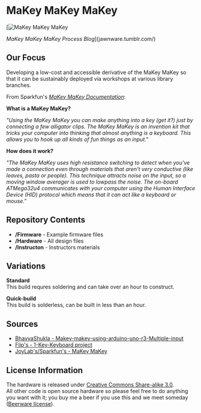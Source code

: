 MaKey MaKey MaKey
===========

[![MaKey MaKey MaKey](http://farm8.staticflickr.com/7391/12524884355_5e1eddc549_m.jpg) 
 
*MaKey MaKey MaKey Process Blog*](jawnware.tumblr.com/)

Our Focus
-------------------
Developing a low-cost and accessible derivative of the MaKey MaKey so that it can be sustainably deployed via workshops at various library branches.

From Sparkfun's [*MaKey MaKey Documentation*](https://github.com/sparkfun/makeymakey):

**What is a MaKey MaKey?**

*"Using the MaKey MaKey you can make anything into a key (get it?) just by connecting a few alligator clips. The MaKey MaKey is an invention kit that tricks your computer into thinking that almost anything is a keyboard. This allows you to hook up all kinds of fun things as an input."*

**How does it work?**

*"The MaKey MaKey uses high resistance switching to detect when you've made a connection even through materials that aren't very conductive (like leaves, pasta or people). This technique attracts noise on the input, so a moving window averager is used to lowpass the noise. The on-board ATMega32u4 communicates with your computer using the Human Interface Device (HID) protocol which means that it can act like a keyboard or mouse."*


Repository Contents
-------------------
* **/Firmware** - Example firmware files
* **/Hardware** - All design files
* **/Instructon** - Instructors materials

Variations
----------------

**Standard**  
This build requres soldering and can take over an hour to construct.

**Quick-build**  
This build is solderless, can be built in less than an hour.

Sources
-------------------
* [BhavyaShukla - Makey-makey-using-arduino-uno-r3-Multiple-input](https://github.com/BhavyaShukla/Makey-makey-using-arduino-uno-r3-Multiple-inputs-)
* [Flip's - 1-Key-Keyboard project](http://blog.flipwork.nl/?x=entry:entry081009-142605)
* [JoyLab's/Sparkfun's - MaKey MaKey](http://blog.flipwork.nl/?x=entry:entry081009-142605)


License Information
-------------------

The hardware is released under [Creative Commons Share-alike 3.0](http://creativecommons.org/licenses/by-sa/3.0/).  
All other code is open source hardware so please feel free to do anything you want with it; 
you buy me a beer if you use this and we meet someday ([Beerware license](http://en.wikipedia.org/wiki/Beerware)).
